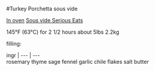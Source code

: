 #Turkey Porchetta sous vide

[In oven](https://www.youtube.com/watch?v=h2_HEDco1Uk)
[Sous vide Serious Eats](https://www.seriouseats.com/sous-vide-turkey-breast-crispy-skin-recipe-thanksgiving)

145°F (63°C)	 for 2 1/2 hours
about 5lbs 2.2kg

filling:

ingr | 
--- | ---  
rosemary
thyme
sage
fennel
garlic
chile flakes
salt
butter
